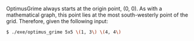 OptimusGrime always starts at the origin point, (0, 0). As with a mathematical graph, this point lies at the most south-westerly point of the grid. Therefore, given the following input:

```bash
$ ./exe/optimus_grime 5x5 \(1, 3\) \(4, 4\)
```
